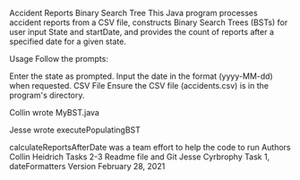 Accident Reports Binary Search Tree
This Java program processes accident reports from a CSV file, constructs Binary Search Trees (BSTs) for user input State and startDate, and provides the count of reports after a specified date for a given state.

Usage
Follow the prompts:

Enter the state as prompted.
Input the date in the format (yyyy-MM-dd) when requested.
CSV File
Ensure the CSV file (accidents.csv) is in the program's directory.

Collin wrote MyBST.java

Jesse wrote executePopulatingBST

calculateReportsAfterDate was a team effort to help the code 
to run
Authors
Collin Heidrich Tasks 2-3 Readme file and Git
Jesse Cyrbrophy Task 1, dateFormatters
Version
February 28, 2021
